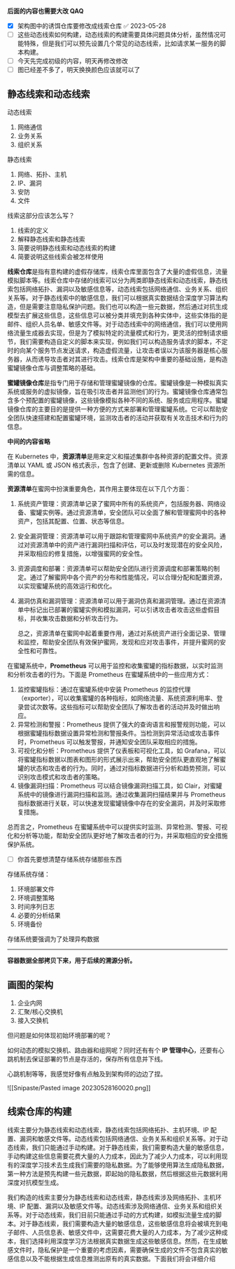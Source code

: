 **后面的内容也需要大改 QAQ**

- [x] 架构图中的诱饵仓库要修改成线索仓库 ✅ 2023-05-28
- [ ] 这些动态线索如何构建，动态线索的构建需要具体问题具体分析，虽然情况可能特殊，但是我们可以预先设置几个常见的动态线索，比如请求某一服务的脚本构建。
- [ ] 今天先完成初级的内容，明天再修改修改
- [ ] 图已经差不多了，明天换换颜色应该就可以了

## 静态线索和动态线索

动态线索

1. 网络通信
2. 业务关系
3. 组织关系  

静态线索  

1. 网络、拓扑、主机  
2. IP、漏洞  
3. 安防  
4. 文件

线索这部分应该怎么写？

1. 线索的定义
2. 解释静态线索和静态线索
3. 简要说明静态线索和动态线索的构建
4. 简要说明这些线索会被怎样使用

**线索仓库**是指有意构建的虚假存储库，线索仓库里面包含了大量的虚假信息，流量模拟脚本等。线索仓库中存储的线索可以分为两类即静态线索和动态线索，静态线索包括网络拓扑、漏洞以及敏感信息等，动态线索包括网络通信、业务关系、组织关系等。对于静态线索中的敏感信息，我们可以根据真实数据结合深度学习算法构造，但是需要注意隐私保护问题。我们也可以构造一些元数据，然后通过对抗生成模型去扩展这些信息，这些信息可以被分类并填充到各种实体中，这些实体指的是邮件、组织人员名单、敏感文件等。对于动态线索中的网络通信，我们可以使用网络流量生成器去实现，但是为了模拟特定的流量模式和行为，更灵活的控制请求细节，我们需要构造自定义的脚本来实现，例如我们可以构造服务请求的脚本，不定时的向某个服务节点发送请求，构造虚假流量，让攻击者误以为该服务器是核心服务器，从而诱导攻击者对其进行攻击。线索仓库是架构中重要的基础设施，是构造蜜罐镜像仓库与调整策略的基础。

**蜜罐镜像仓库**是指专门用于存储和管理蜜罐镜像的仓库。蜜罐镜像是一种模拟真实系统或服务的虚拟镜像，旨在吸引攻击者并监测他们的行为。蜜罐镜像仓库通常包含多个预配置的蜜罐镜像，这些镜像模拟各种不同的系统、服务或应用程序。蜜罐镜像仓库的主要目的是提供一种方便的方式来部署和管理蜜罐系统。它可以帮助安全团队快速搭建和配置蜜罐环境，监测攻击者的活动并获取有关攻击技术和行为的信息。

**中间的内容省略**

在 Kubernetes 中，**资源清单**是用来定义和描述集群中各种资源的配置文件。资源清单以 YAML 或 JSON 格式表示，包含了创建、更新或删除 Kubernetes 资源所需的信息。

**资源清单**在蜜网中扮演重要角色，其作用主要体现在以下几个方面：

1. 系统资产管理：资源清单记录了蜜网中所有的系统资产，包括服务器、网络设备、蜜罐实例等。通过资源清单，安全团队可以全面了解和管理蜜网中的各种资产，包括其配置、位置、状态等信息。
2. 安全漏洞管理：资源清单可以用于跟踪和管理蜜网中系统资产的安全漏洞。通过对资源清单中的资产进行漏洞扫描和评估，可以及时发现潜在的安全风险，并采取相应的修复措施，以增强蜜网的安全性。
3. 资源调度和部署：资源清单可以帮助安全团队进行资源调度和部署策略的制定。通过了解蜜网中各个资产的分布和性能情况，可以合理分配和配置资源，以实现蜜罐系统的高效运行和优化。
4. 漏洞仿真和漏洞管理：资源清单可以用于漏洞仿真和漏洞管理。通过在资源清单中标记出已部署的蜜罐实例和模拟漏洞，可以引诱攻击者攻击这些虚假目标，并收集攻击数据和分析攻击行为。

	总之，资源清单在蜜网中起着重要作用，通过对系统资产进行全面记录、管理和监控，帮助安全团队有效保护蜜网，发现和应对攻击事件，并提升蜜网的安全性和可靠性。

在蜜罐系统中，**Prometheus** 可以用于监控和收集蜜罐的指标数据，以实时监测和分析攻击者的行为。下面是 Prometheus 在蜜罐系统中的一些应用方式：

1. 监控蜜罐指标：通过在蜜罐系统中安装 Prometheus 的监控代理（exporter），可以收集蜜罐的各种指标，如网络流量、系统资源利用率、登录尝试次数等。这些指标可以帮助安全团队了解攻击者的活动并及时做出响应。
2. 异常检测和警报：Prometheus 提供了强大的查询语言和报警规则功能，可以根据蜜罐指标数据设置异常检测和警报条件。当检测到异常活动或攻击事件时，Prometheus 可以触发警报，并通知安全团队采取相应的措施。
3. 可视化和分析：Prometheus 提供了仪表板和可视化工具，如 Grafana，可以将蜜罐指标数据以图表和图形的形式展示出来，帮助安全团队更直观地了解蜜罐的状态和攻击者的行为。同时，通过对指标数据进行分析和趋势预测，可以识别攻击模式和攻击者的策略。
4. 镜像漏洞扫描：Prometheus 可以结合镜像漏洞扫描工具，如 Clair，对蜜罐系统中的镜像进行漏洞扫描和监测。通过收集漏洞扫描结果并与 Prometheus 指标数据进行关联，可以快速发现蜜罐镜像中存在的安全漏洞，并及时采取修复措施。

总而言之，Prometheus 在蜜罐系统中可以提供实时监测、异常检测、警报、可视化和分析等功能，帮助安全团队更好地了解攻击者的行为，并采取相应的安全措施保护系统。

- [ ] 你首先要想清楚存储系统存储那些东西

存储系统存储：

1. 环境部署文件
2. 环境调整策略
3. 时间序列日志
4. 必要的分析结果
5. 环境备份

存储系统要强调为了处理异构数据

---

**容器数据全部拷贝下来，用于后续的溯源分析。**

## 画图的架构

1. 企业内网
2. 汇聚/核心交换机
3. 接入交换机

但问题是如何体现初始环境部署的呢？

如何动态的模拟交换机、路由器和组网呢？同时还有有个 **IP 管理中心**，还要有心跳机制去保证部署的节点是存活的，保存所有信息并下线。

心跳机制等等，我感觉好像有点触及到架构师的边边了捏。

![[Snipaste/Pasted image 20230528160020.png]]

## 线索仓库的构建

线索主要分为静态线索和动态线索，静态线索包括网络拓扑、主机环境、IP 配置、漏洞和敏感文件等。动态线索包括网络通信、业务关系和组织关系等。对于动态线索，我们只能通过手动构建。对于静态线索，我们需要构造大量的敏感信息，手动构建这些信息需要花费大量的人力成本，因此为了减少人力成本，可以利用现有的深度学习技术去生成我们需要的隐私数据。为了能够使用算法生成隐私数据，第一种方法是预先构建一些元数据，即起始的隐私数据，然后根据这些元数据利用深度对抗模型生成。

我们构造的线索主要分为静态线索和动态线索，静态线索涉及网络拓扑、主机环境、IP 配置、漏洞以及敏感文件等。动态线索涉及网络通信、业务关系和组织关系等。对于动态线索，我们目前只能通过手动的方式构建，如模拟流量生成的脚本。对于静态线索，我们需要构造大量的敏感信息，这些敏感信息将会被填充到电子邮件、人员信息表、敏感文件中，这需要花费大量的人力成本，为了减少这种成本，我们选择利用深度学习方法根据真实数据生成这些敏感信息。然而，在生成敏感文件时，隐私保护是一个重要的考虑因素，需要确保生成的文件不包含真实的敏感信息以及不能根据生成信息推测出原有的真实数据。下面我们将会详细介绍 
